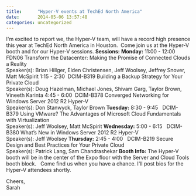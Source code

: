 ```yaml
---
title:      "Hyper-V events at TechEd North America"
date:       2014-05-06 13:57:48
categories: uncategorized
---
```

I'm excited to report we, the Hyper-V team, will have a record high presence this year at TechEd North America in Houston.  Come join us at the Hyper-V booth and for our Hyper-V sessions. **Sessions:** **Monday:** 11:00 - 12:00 FDN06 Transform the Datacenter: Making the Promise of Connected Clouds a Reality    
Speaker(s): Brian Hillger, Elden Christensen, Jeff Woolsey, Jeffrey Snover, Matt McSpirit 1:15 - 2:30  DCIM-B319 Building a Backup Strategy for Your Private Cloud  
Speaker(s): Doug Hazelman, Michael Jones, Shivam Garg, Taylor Brown, Vineeth Karinta 4:45 - 6:00  DCIM-B378 Converged Networking for Windows Server 2012 R2 Hyper-V  
Speaker(s): Don Stanwyck, Taylor Brown **Tuesday:** 8:30 - 9:45   DCIM-B379 Using VMware? The Advantages of Microsoft Cloud Fundamentals with Virtualization   
Speaker(s): Jeff Woolsey, Matt McSpirit **Wednesday:** 5:00 - 6:15   DCIM-B380 What’s New in Windows Server 2012 R2 Hyper-V   
Speaker(s): Jeff Woolsey **Thursday:** 2:45 - 4:00   DCIM-B219 Secure Design and Best Practices for Your Private Cloud  
Speaker(s): Patrick Lang, Sam Chandrashekar **Booth Info:** The Hyper-V booth will be in the center of the Expo floor with the Server and Cloud Tools booth block.   Come find us when you have a chance. I'll post bios for the Hyper-V attendees shortly. 

Cheers,  
Sarah

